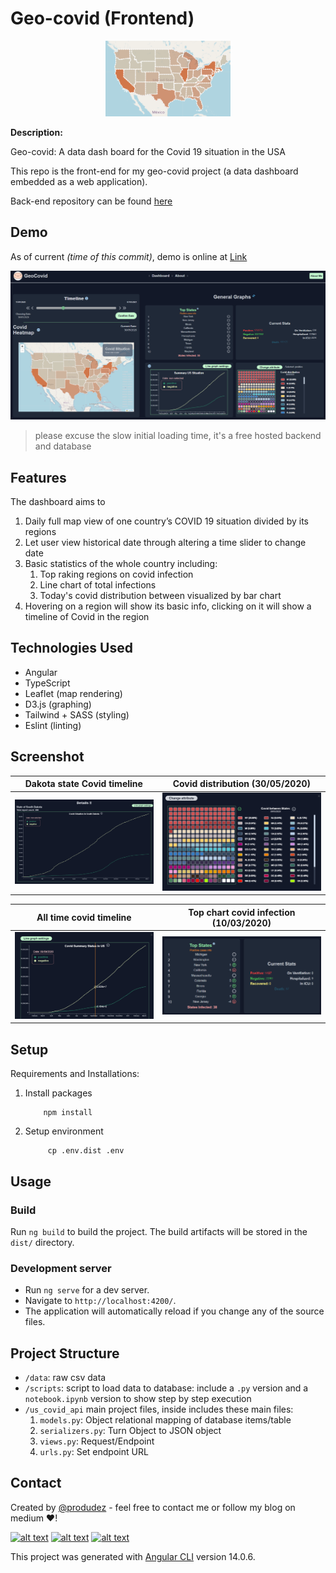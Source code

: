 <!-- icons  -->
[1.1]: https://img.shields.io/badge/GitHub-100000?style=for-the-badge&logo=github&logoColor=white
[2.1]: https://img.shields.io/badge/LinkedIn-0077B5?style=for-the-badge&logo=linkedin&logoColor=white
[3.1]: https://img.shields.io/badge/Medium-12100E?style=for-the-badge&logo=medium&logoColor=white
[4.1]: https://img.shields.io/badge/Twitter-1DA1F2?style=for-the-badge&logo=twitter&logoColor=white

<!-- links to your social media accounts -->

[1]: https://github.com/produdez
[2]: https://www.linkedin.com/in/produdez/
[3]: https://medium.com/@produde
[4]: https://twitter.com/_Produde_

# Geo-covid (Frontend)

<p align="center">
    <img src="./images/logo.png" alt="Icon" width="200">
</p>

**Description:**

Geo-covid: A data dash board for the Covid 19 situation in the USA

This repo is the front-end for my geo-covid project (a data dashboard embedded as a web application).

Back-end repository can be found [here](https://github.com/produdez/geo-covid-backend)

## Demo

As of current *(time of this commit)*, demo is online at [Link](https://geo-covid-frontend.web.app/)

![DocPage](images/demo.png)
> please excuse the slow initial loading time, it's a free hosted backend and database

## Features

The dashboard aims to

1. Daily full map view of one country’s COVID 19 situation divided by its regions
2. Let user view historical date through altering a time slider to change date
3. Basic statistics of the whole country including:
   1. Top raking regions on covid infection
   2. Line chart of total infections
   3. Today's covid distribution between visualized by bar chart
4. Hovering on a region will show its basic info, clicking on it will show a timeline of Covid in the region

## Technologies Used

- Angular
- TypeScript
- Leaflet (map rendering)
- D3.js (graphing)
- Tailwind + SASS (styling)
- Eslint (linting)

## Screenshot

| Dakota state Covid timeline | Covid distribution (30/05/2020)
| -- | -- |
| ![image](images/dakota.png) |![image](images/waffle.png) |

| All time covid timeline | Top chart covid infection (10/03/2020)
| -- | -- |
| ![image](images/all_time.png) |![image](images/basics.png) |

## Setup

Requirements and Installations:

1. Install packages

    ```[bash]
        npm install
    ```

2. Setup environment

   ```[bash]
        cp .env.dist .env
   ```

## Usage

### Build

Run `ng build` to build the project. The build artifacts will be stored in the `dist/` directory.

### Development server

- Run `ng serve` for a dev server.
- Navigate to `http://localhost:4200/`. 
- The application will automatically reload if you change any of the source files.

## Project Structure

- `/data`: raw csv data
- `/scripts`: script to load data to database: include a `.py` version and a `notebook.ipynb` version to show step by step execution
- `/us_covid_api` main project files, inside includes these main files:
    1. `models.py`: Object relational mapping of database items/table
    2. `serializers.py`: Turn Object to JSON object
    3. `views.py`: Request/Endpoint
    4. `urls.py`: Set endpoint URL

## Contact

Created by [@produdez](https://github.com/produdez) - feel free to contact me or follow my blog on medium ❤️!

<!-- [![alt text][1.1]][1] -->
[![alt text][2.1]][2]
[![alt text][3.1]][3]
[![alt text][4.1]][4]

This project was generated with [Angular CLI](https://github.com/angular/angular-cli) version 14.0.6.
